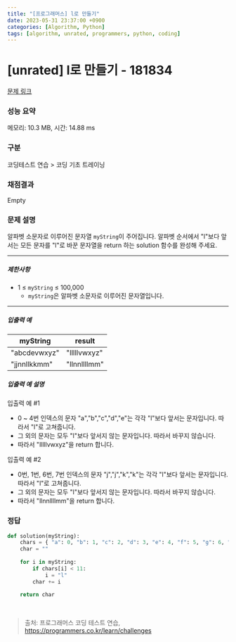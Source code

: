 ```yaml
---
title: "[프로그래머스] l로 만들기"
date: 2023-05-31 23:37:00 +0900
categories: [Algorithm, Python]
tags: [algorithm, unrated, programmers, python, coding]
---
```


# [unrated] l로 만들기 - 181834

[문제 링크](https://school.programmers.co.kr/learn/courses/30/lessons/181834)

### 성능 요약

메모리: 10.3 MB, 시간: 14.88 ms

### 구분

코딩테스트 연습 > 코딩 기초 트레이닝

### 채점결과

Empty

### 문제 설명

<p>알파벳 소문자로 이루어진 문자열 <code>myString</code>이 주어집니다. 알파벳 순서에서 "l"보다 앞서는 모든 문자를 "l"로 바꾼 문자열을 return 하는 solution 함수를 완성해 주세요.</p>

<hr>

<h5>제한사항</h5>

<ul>
<li>1 ≤ <code>myString</code> ≤ 100,000

<ul>
<li><code>myString</code>은 알파벳 소문자로 이루어진 문자열입니다.</li>
</ul></li>
</ul>

<hr>

<h5>입출력 예</h5>

| myString     | result       |
|--------------|--------------|
| "abcdevwxyz" | "lllllvwxyz" |
| "jjnnllkkmm" | "llnnllllmm" |

<h5>입출력 예 설명</h5>

<p>입출력 예 #1</p>

<ul>
<li>0 ~ 4번 인덱스의 문자 "a","b","c","d","e"는 각각 "l"보다 앞서는 문자입니다. 따라서 "l"로 고쳐줍니다.</li>
<li>그 외의 문자는 모두 "l"보다 앞서지 않는 문자입니다. 따라서 바꾸지 않습니다.</li>
<li>따라서 "lllllvwxyz"을 return 합니다.</li>
</ul>

<p>입출력 예 #2</p>

<ul>
<li>0번, 1번, 6번, 7번 인덱스의 문자 "j","j","k","k"는 각각 "l"보다 앞서는 문자입니다. 따라서 "l"로 고쳐줍니다.</li>
<li>그 외의 문자는 모두 "l"보다 앞서지 않는 문자입니다. 따라서 바꾸지 않습니다.</li>
<li>따라서 "llnnllllmm"을 return 합니다.</li>
</ul>

### 정답

```python
def solution(myString):
    chars = { "a": 0, "b": 1, "c": 2, "d": 3, "e": 4, "f": 5, "g": 6, "h": 7, "i": 8, "j": 9, "k": 10, "l": 11, "m": 12, "n": 13, "o": 14, "p": 15, "q": 16, "r": 17, "s": 18, "t": 19, "u": 20, "v": 21, "w": 22, "x": 23, "y": 24, "z": 25 }
    char = ""
    
    for i in myString:
        if chars[i] < 11:
            i = "l"
        char += i
    
    return char
```

<br>

> 출처: 프로그래머스 코딩 테스트 연습, https://programmers.co.kr/learn/challenges
